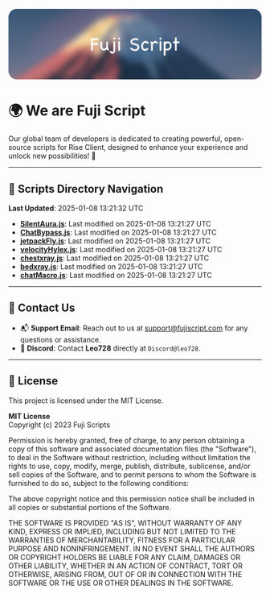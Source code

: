 ![Banner](.github/b.webp)

# 🌍 **We are Fuji Script**

Our global team of developers is dedicated to creating powerful, open-source scripts for Rise Client, designed to enhance your experience and unlock new possibilities! 🌟

---
<!-- SCRIPTS_NAVIGATION_START -->
## 📂 **Scripts Directory Navigation**

**Last Updated**: 2025-01-08 13:21:32 UTC

- **[SilentAura.js](scripts/SilentAura.js)**: Last modified on 2025-01-08 13:21:27 UTC
- **[ChatBypass.js](scripts/ChatBypass.js)**: Last modified on 2025-01-08 13:21:27 UTC
- **[jetpackFly.js](scripts/jetpackFly.js)**: Last modified on 2025-01-08 13:21:27 UTC
- **[velocityHylex.js](scripts/velocityHylex.js)**: Last modified on 2025-01-08 13:21:27 UTC
- **[chestxray.js](scripts/chestxray.js)**: Last modified on 2025-01-08 13:21:27 UTC
- **[bedxray.js](scripts/bedxray.js)**: Last modified on 2025-01-08 13:21:27 UTC
- **[chatMacro.js](scripts/chatMacro.js)**: Last modified on 2025-01-08 13:21:27 UTC

<!-- SCRIPTS_NAVIGATION_END -->

---

## 💬 **Contact Us**  
- 📬 **Support Email**: Reach out to us at [support@fujiscript.com](mailto:support@fujiscript.com) for any questions or assistance.  
- 💬 **Discord**: Contact **Leo728** directly at `Discord@leo728`.

---

## 📜 **License**

This project is licensed under the MIT License.  

**MIT License**  
Copyright (c) 2023 Fuji Scripts  

Permission is hereby granted, free of charge, to any person obtaining a copy of this software and associated documentation files (the "Software"), to deal in the Software without restriction, including without limitation the rights to use, copy, modify, merge, publish, distribute, sublicense, and/or sell copies of the Software, and to permit persons to whom the Software is furnished to do so, subject to the following conditions:  

The above copyright notice and this permission notice shall be included in all copies or substantial portions of the Software.  

THE SOFTWARE IS PROVIDED "AS IS", WITHOUT WARRANTY OF ANY KIND, EXPRESS OR IMPLIED, INCLUDING BUT NOT LIMITED TO THE WARRANTIES OF MERCHANTABILITY, FITNESS FOR A PARTICULAR PURPOSE AND NONINFRINGEMENT. IN NO EVENT SHALL THE AUTHORS OR COPYRIGHT HOLDERS BE LIABLE FOR ANY CLAIM, DAMAGES OR OTHER LIABILITY, WHETHER IN AN ACTION OF CONTRACT, TORT OR OTHERWISE, ARISING FROM, OUT OF OR IN CONNECTION WITH THE SOFTWARE OR THE USE OR OTHER DEALINGS IN THE SOFTWARE.  
